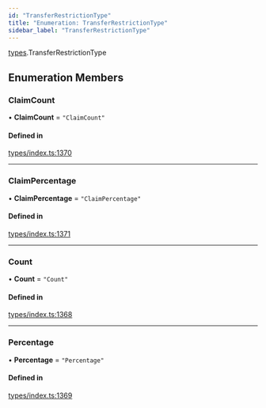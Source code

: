 ```yaml
---
id: "TransferRestrictionType"
title: "Enumeration: TransferRestrictionType"
sidebar_label: "TransferRestrictionType"
---
```


[types](../../../modules/Types/Types.md).TransferRestrictionType

## Enumeration Members

### ClaimCount

• **ClaimCount** = ``"ClaimCount"``

#### Defined in

[types/index.ts:1370](https://github.com/PolymeshAssociation/polymesh-sdk/blob/95e180d2/src/types/index.ts#L1370)

___

### ClaimPercentage

• **ClaimPercentage** = ``"ClaimPercentage"``

#### Defined in

[types/index.ts:1371](https://github.com/PolymeshAssociation/polymesh-sdk/blob/95e180d2/src/types/index.ts#L1371)

___

### Count

• **Count** = ``"Count"``

#### Defined in

[types/index.ts:1368](https://github.com/PolymeshAssociation/polymesh-sdk/blob/95e180d2/src/types/index.ts#L1368)

___

### Percentage

• **Percentage** = ``"Percentage"``

#### Defined in

[types/index.ts:1369](https://github.com/PolymeshAssociation/polymesh-sdk/blob/95e180d2/src/types/index.ts#L1369)
